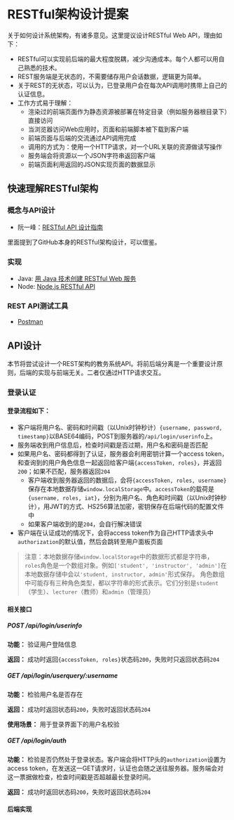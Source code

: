 # RESTful架构设计提案

关于如何设计系统架构，有诸多意见。这里提议设计RESTful Web API，理由如下：
* RESTful可以实现前后端的最大程度脱耦，减少沟通成本。每个人都可以用自己熟悉的技术。
* REST服务端是无状态的，不需要储存用户会话数据，逻辑更为简单。
* 关于REST的无状态，可以认为，已登录用户会在每次API调用时携带上自己的认证信息。
* 工作方式易于理解：
  * 渲染过的前端页面作为静态资源被部署在特定目录（例如服务器根目录下）直接访问
  * 当浏览器访问Web应用时，页面和前端脚本被下载到客户端
  * 前端页面与后端的交流通过API调用完成
  * 调用的方式为：使用一个HTTP请求，对一个URL关联的资源做读写操作
  * 服务端会将资源以一个JSON字符串返回客户端
  * 前端页面利用返回的JSON实现页面的数据显示

## 快速理解RESTful架构
### 概念与API设计
* 阮一峰：[RESTful API 设计指南](http://www.ruanyifeng.com/blog/2014/05/restful_api.html)

里面提到了GitHub本身的RESTful架构设计，可以借鉴。

### 实现
* Java: [用 Java 技术创建 RESTful Web 服务](https://www.ibm.com/developerworks/cn/web/wa-jaxrs/index.html)
* Node: [Node.js RESTful API](http://www.runoob.com/nodejs/nodejs-restful-api.html)

### REST API测试工具
* [Postman](https://www.getpostman.com/)

## API设计
本节将尝试设计一个REST架构的教务系统API。将前后端分离是一个重要设计原则，后端的实现与前端无关。二者仅通过HTTP请求交互。

### 登录认证
#### 登录流程如下：
* 客户端将用户名、密码和时间戳（以Unix时钟秒计）`{username, password, timestamp}`以BASE64编码，POST到服务器的`/api/login/userinfo`上。
* 服务端收到用户信息后，检查时间戳是否过期，用户名和密码是否匹配
* 如果用户名、密码都得到了认证，服务器会利用密钥计算一个access token，和查询到的用户角色信息一起返回给客户端`{accessToken, roles}`，并返回`200`；如果不匹配，服务器返回`204`
  * 客户端收到服务器返回的数据后，会将`{accessToken, roles, username}`保存在本地数据存储`window.localStorage`中。`accessToken`的载荷是`{username, roles, iat}`，分别为用户名、角色和时间戳（以Unix时钟秒计），用JWT的方式、HS256算法加密，密钥保存在后端代码的配置文件中
  * 如果客户端收到的是`204`，会自行解决错误
* 客户端在认证成功的情况下，会将access token作为自己HTTP请求头中`authorization`的默认值，然后会跳转至用户面板页面

> 注意：本地数据存储`window.localStorage`中的数据形式都是字符串，`roles`角色是一个数组对象。例如`['student', 'instructor', 'admin']`在本地数据存储中会以`'student, instructor, admin'`形式保存。
> 角色数组中可能存有三种角色类型，都以字符串的形式表示。它们分别是`student`（学生）、`lecturer`（教师）和`admin`（管理员）

#### 相关接口
##### POST /api/login/userinfo
**功能：** 验证用户登陆信息

**返回：** 成功时返回`{accessToken, roles}`状态码`200`，失败时只返回状态码`204`

##### GET /api/login/userquery/:username
**功能：** 检验用户名是否存在

**返回：** 成功时返回状态码`200`，失败时返回状态码`204`

**使用场景：** 用于登录界面下的用户名校验

##### GET /api/login/auth
**功能：** 检验是否仍然处于登录状态。客户端会将HTTP头的`authorization`设置为access token，在发送这一GET请求时，认证也会随之送往服务器。服务端会对这一票据做检查，检查时间戳是否超越最长登录时间。

**返回：** 成功时返回状态码`200`，失败时返回状态码`204`

#### 后端实现
